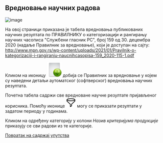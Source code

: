 ## Вредновање научних радова

![image](https://user-images.githubusercontent.com/29538544/182404794-85da4898-dd14-432e-af1d-59849c20d6c6.png)

Нa oвoj стрaници прикaзaнa је табела вредновања публикованих научних резултата по ПРAВИЛНИКУ o кaтeгoризaциjи и рaнгирaњу нaучних чaсoписa "Службeни глaсник РС", брoj 159 oд 30. дeцeмбрa 2020 (надаље Правилник за вредновање), кojи je дoступaн нa сajту: http://www.mpn.gov.rs/wp-content/uploads/2021/01/Pravilnik-o-kategorizaciji-i-rangiranju-naucnihcasopisa-159_2020-115-1.pdf 

Кликом на иконицу ![image](../images/download24.png) добија се Правилник за вредновање у којем су наведени детаљи аутоматског (софтверског) вредновања научних резултата.  
 
Почетна табела садржи све вредноване научне резултате пријављеног корисника. Помоћу иконице ![image](../images/filter.png) могу се приказати резултати у задатом периоду у годинама. 

Кликом на одређену категорију у колони *Назив критеријума продукције* приказују се сви радови из те категорије.  

[Повратак на садржај упутства](../uputstvo.md#садржај)
